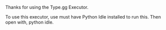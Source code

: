 Thanks for using the Type.gg Executor.

To use this executor, use must have Python Idle installed to run this. Then open with, python idle.
